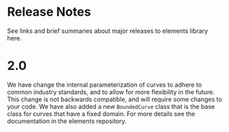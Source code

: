 # Release Notes

See links and brief summaries about major releases to elements library here.

# 2.0

We have change the internal parameterization of curves to adhere to common industry standards, and to allow for more flexibility in the future. This change is not backwards compatible, and will require some changes to your code. We have also added a new `BoundedCurve` class that is the base class for curves that have a fixed domain.
For more details see the documentation in the elements repository.

